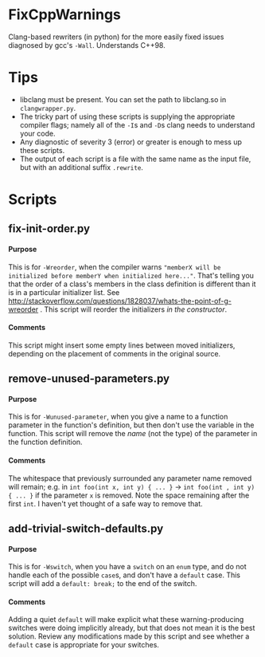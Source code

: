 # FixCppWarnings
Clang-based rewriters (in python) for the more easily fixed issues diagnosed by gcc's `-Wall`. Understands C++98.

# Tips

 - libclang must be present. You can set the path to libclang.so in `clangwrapper.py`. 
 - The tricky part of using these scripts is supplying the appropriate compiler flags; namely all of the `-I`s and `-D`s clang needs to understand your code.
 - Any diagnostic of severity 3 (error) or greater is enough to mess up these scripts.
 - The output of each script is a file with the same name as the input file, but with an additional suffix `.rewrite`.

# Scripts

## fix-init-order.py
#### Purpose
This is for `-Wreorder`, when the compiler warns `"memberX will be initialized before memberY when initialized here..."`. That's telling you that the order of a class's members in the class definition is different than it is in a particular initializer list. See http://stackoverflow.com/questions/1828037/whats-the-point-of-g-wreorder . This script will reorder the initializers _in the constructor_.
#### Comments
This script might insert some empty lines between moved initializers, depending on the placement of comments in the original source.

## remove-unused-parameters.py
#### Purpose
This is for `-Wunused-parameter`, when you give a name to a function parameter in the function's definition, but then don't use the variable in the function. This script will remove the _name_ (not the type) of the parameter in the function definition.
#### Comments
The whitespace that previously surrounded any parameter name removed will remain; e.g. in
`int foo(int x, int y) { ... }` → `int foo(int , int y) { ... }` if the parameter `x` is removed. 
Note the space remaining after the first `int`. I haven't yet thought of a safe way to remove that.

## add-trivial-switch-defaults.py
#### Purpose
This is for `-Wswitch`, when you have a `switch` on an `enum` type, and do not handle each of the possible `case`s, and don't have a `default` case. This script will add a `default: break;` to the end of the switch.
#### Comments
Adding a quiet `default` will make explicit what these warning-producing switches were doing implicitly already, but that does not mean it is the best solution. Review any modifications made by this script and see whether a `default` case is appropriate for your switches.
